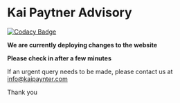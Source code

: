 # Kai Paytner Advisory

[![Codacy Badge](https://api.codacy.com/project/badge/Grade/7313277ff724400f8946913927f56fd3)](https://app.codacy.com/gh/kaipaynter/paynterperformance?utm_source=github.com&utm_medium=referral&utm_content=kaipaynter/paynterperformance&utm_campaign=Badge_Grade_Settings)

**We are currently deploying changes to the website**

**Please check in after a few minutes**

If an urgent query needs to be made, please contact us at info@kaipaynter.com

Thank you
